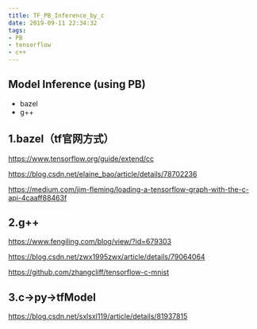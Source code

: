 ```yaml
---
title: TF_PB_Inference_by_c
date: 2019-09-11 22:34:32
tags:
- PB
- tensorflow
- c++
---
```


## Model Inference  (using PB)

- bazel 
- g++



## 1.bazel（tf官网方式）

https://www.tensorflow.org/guide/extend/cc

https://blog.csdn.net/elaine_bao/article/details/78702236

https://medium.com/jim-fleming/loading-a-tensorflow-graph-with-the-c-api-4caaff88463f



## 2.g++

https://www.fengiling.com/blog/view/?id=679303

https://blog.csdn.net/zwx1995zwx/article/details/79064064

https://github.com/zhangcliff/tensorflow-c-mnist



## 3.c->py->tfModel

https://blog.csdn.net/sxlsxl119/article/details/81937815